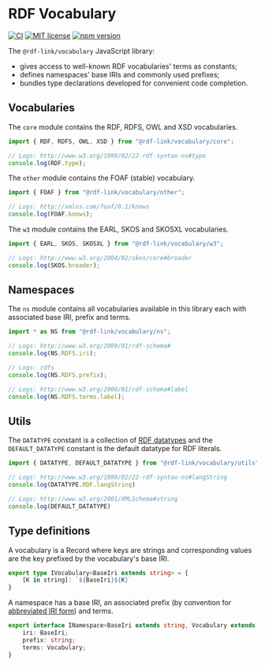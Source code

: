 # RDF Vocabulary

[![CI](https://github.com/rdf-link/vocabulary/actions/workflows/ci.yml/badge.svg?branch=main)](https://github.com/rdf-link/vocabulary/actions/workflows/ci.yml?query=workflow%3ACI+branch%3Amain)
[![MIT license](https://img.shields.io/npm/l/@rdf-link/vocabulary)](https://github.com/rdf-link/vocabulary/blob/main/LICENSE)
[![npm version](https://img.shields.io/npm/v/@rdf-link/vocabulary)](https://www.npmjs.com/package/@rdf-link/vocabulary)

The `@rdf-link/vocabulary` JavaScript library:
- gives access to well-known RDF vocabularies' terms as constants;
- defines namespaces' base IRIs and commonly used prefixes;
- bundles type declarations developed for convenient code completion.

## Vocabularies

The `core` module contains the RDF, RDFS, OWL and XSD vocabularies.

```ts
import { RDF, RDFS, OWL, XSD } from "@rdf-link/vocabulary/core";

// Logs: http://www.w3.org/1999/02/22-rdf-syntax-ns#type
console.log(RDF.type);
```

The `other` module contains the FOAF (stable) vocabulary.

```ts
import { FOAF } from "@rdf-link/vocabulary/other";

// Logs: http://xmlns.com/foaf/0.1/knows
console.log(FOAF.knows);
```

The `w3` module contains the EARL, SKOS and SKOSXL vocabularies.

```ts
import { EARL, SKOS, SKOSXL } from "@rdf-link/vocabulary/w3";

// Logs: http://www.w3.org/2004/02/skos/core#broader
console.log(SKOS.broader);
```

## Namespaces

The `ns` module contains all vocabularies available in this library each with associated base IRI, prefix and terms.

```ts
import * as NS from "@rdf-link/vocabulary/ns";

// Logs: http://www.w3.org/2000/01/rdf-schema#
console.log(NS.RDFS.iri);

// Logs: rdfs
console.log(NS.RDFS.prefix);

// Logs: http://www.w3.org/2000/01/rdf-schema#label
console.log(NS.RDFS.terms.label);
```

## Utils

The `DATATYPE` constant is a collection of [RDF datatypes](https://www.w3.org/TR/rdf11-concepts/#section-Datatypes) and the `DEFAULT_DATATYPE` constant is the default datatype for RDF literals.

```ts
import { DATATYPE, DEFAULT_DATATYPE } from "@rdf-link/vocabulary/utils";

// Logs: http://www.w3.org/1999/02/22-rdf-syntax-ns#langString
console.log(DATATYPE.RDF.langString)

// Logs: http://www.w3.org/2001/XMLSchema#string
console.log(DEFAULT_DATATYPE)
```

## Type definitions

A vocabulary is a Record where keys are strings and corresponding values are the key prefixed by the vocabulary's base IRI.

```ts
export type IVocabulary<BaseIri extends string> = {
    [K in string]: `${BaseIri}${K}`
}
```

A namespace has a base IRI, an associated prefix (by convention for [abbreviated IRI form](https://www.w3.org/TR/rdf11-concepts/#vocabularies)) and terms.

```ts
export interface INamespace<BaseIri extends string, Vocabulary extends IVocabulary<BaseIri>> {
    iri: BaseIri;
    prefix: string;
    terms: Vocabulary;
}
```

